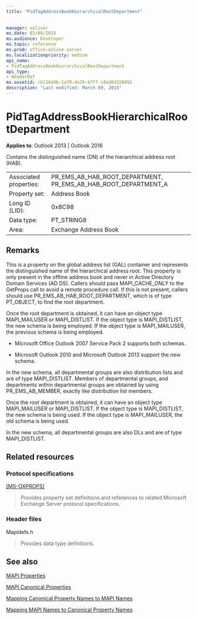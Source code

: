 ```yaml
---
title: "PidTagAddressBookHierarchicalRootDepartment"
 
 
manager: soliver
ms.date: 03/09/2015
ms.audience: Developer
ms.topic: reference
ms.prod: office-online-server
ms.localizationpriority: medium
api_name:
- PidTagAddressBookHierarchicalRootDepartment
api_type:
- HeaderDef
ms.assetid: c611640b-1a70-4a76-b7ff-c8ad8d320892
description: "Last modified: March 09, 2015"
---
```


# PidTagAddressBookHierarchicalRootDepartment

  
  
**Applies to**: Outlook 2013 | Outlook 2016 
  
 Contains the distinguished name (DN) of the hierarchical address root (HAB). 
  
|||
|:-----|:-----|
|Associated properties:  <br/> |PR_EMS_AB_HAB_ROOT_DEPARTMENT, PR_EMS_AB_HAB_ROOT_DEPARTMENT_A  <br/> |
|Property set:  <br/> |Address Book  <br/> |
|Long ID (LID):  <br/> |0x8C98  <br/> |
|Data type:  <br/> |PT_STRING8  <br/> |
|Area:  <br/> |Exchange Address Book  <br/> |
   
## Remarks

This is a property on the global address list (GAL) container and represents the distinguished name of the hierarchical address root. This property is only present in the offline address book and never in Active Directory Domain Services (AD DS). Callers should pass MAPI_CACHE_ONLY to the GetProps call to avoid a remote procedure call. If this is not present, callers should use PR_EMS_AB_HAB_ROOT_DEPARTMENT, which is of type PT_OBJECT, to find the root department. 
  
Once the root department is obtained, it can have an object type MAPI_MAILUSER or MAPI_DISTLIST. If the object type is MAPI_DISTLIST, the new schema is being employed. If the object type is MAPI_MAILUSER, the previous schema is being employed. 
  
- Microsoft Office Outlook 2007 Service Pack 2 supports both schemas. 
    
- Microsoft Outlook 2010 and Microsoft Outlook 2013 support the new schema.
    
In the new schema, all departmental groups are also distribution lists and are of type MAPI_DISTLIST. Members of departmental groups, and departments within departmental groups are obtained by using PR_EMS_AB_MEMBER, exactly like distribution list members.
  
Once the root department is obtained, it can have an object type MAPI_MAILUSER or MAPI_DISTLIST. If the object type is MAPI_DISTLIST, the new schema is being used. If the object type is MAPI_MAILUSER, the old schema is being used. 
  
In the new schema, all departmental groups are also DLs and are of type MAPI_DISTLIST.
  
## Related resources

### Protocol specifications

[[MS-OXPROPS]](https://msdn.microsoft.com/library/f6ab1613-aefe-447d-a49c-18217230b148%28Office.15%29.aspx)
  
> Provides property set definitions and references to related Microsoft Exchange Server protocol specifications.
    
### Header files

Mapidefs.h
  
> Provides data type definitions.
    
## See also



[MAPI Properties](mapi-properties.md)
  
[MAPI Canonical Properties](mapi-canonical-properties.md)
  
[Mapping Canonical Property Names to MAPI Names](mapping-canonical-property-names-to-mapi-names.md)
  
[Mapping MAPI Names to Canonical Property Names](mapping-mapi-names-to-canonical-property-names.md)

